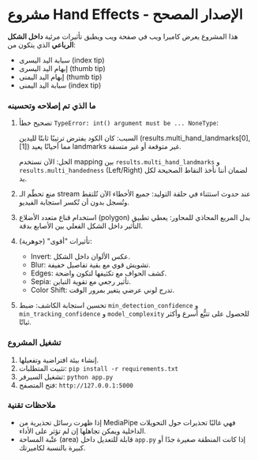 # مشروع Hand Effects - الإصدار المصحح

هذا المشروع يعرض كاميرا ويب في صفحة ويب ويطبق تأثيرات مرئية **داخل الشكل الرباعي** الذي يتكون من:
- سبابة اليد اليسرى (index tip)
- إبهام اليد اليسرى (thumb tip)
- إبهام اليد اليمنى (thumb tip)
- سبابة اليد اليمنى (index tip)

### ما الذي تم إصلاحه وتحسينه
1. تصحيح خطأ `TypeError: int() argument must be ... NoneType`:

   السبب: كان الكود يفترض ترتيبًا ثابتًا لليدين (results.multi_hand_landmarks[0], [1]) مما أحيانًا يعيد landmarks غير متوقعة أو غير متسقة.

   الحل: الآن نستخدم mapping بين `results.multi_hand_landmarks` و `results.multi_handedness` (Left/Right) لضمان أننا نأخذ النقاط الصحيحة لكل يد.

2. منع تحطّم الـ stream عند حدوث استثناء في حلقة التوليد: جميع الأخطاء الآن تُلتقط وتُسجل بدون أن تُكسر استجابة الفيديو.

3. استخدام قناع متعدد الأضلاع (polygon) بدل المربع المحاذي للمحاور: يعطي تطبيق التأثير داخل الشكل الفعلي بين الأصابع بدقة.

4. تأثيرات "أقوى" (جوهرية):
   - Invert: عكس الألوان داخل الشكل.
   - Blur: تشويش قوي مع بقية تفاصيل خفيفة.
   - Edges: كشف الحواف مع تكثيفها لتكون واضحة.
   - Sepia: تأثير رجعي مع تقوية التباين.
   - Color Shift: تدرج لوني عرضي يتغير بمرور الوقت.

5. تحسين استجابة الكاشف: ضبط `min_detection_confidence` و `min_tracking_confidence` و `model_complexity` للحصول على تتبُّع أسرع وأكثر ثباتًا.

### تشغيل المشروع
1. إنشاء بيئة افتراضية وتفعيلها.
2. تثبيت المتطلبات: `pip install -r requirements.txt`
3. تشغيل السيرفر: `python app.py`
4. فتح المتصفح: `http://127.0.0.1:5000`

### ملاحظات تقنية
- إذا ظهرت رسائل تحذيرية من MediaPipe فهي غالبًا تحذيرات حول التحويلات الداخلية ويمكن تجاهلها إن لم تؤثر على الأداء.
- عتْبة المساحة (area) قابلة للتعديل داخل `app.py` إذا كانت المنطقة صغيرة جدًا أو كبيرة بالنسبة لكاميرتك.

